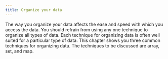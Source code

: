 ```yaml
---
title: Organize your data
---
```


The way you organize your data affects the ease and speed with which you access
the data. You should refrain from using any one technique to organize all types
of data. Each technique for organizing data is often well suited for a
particular type of data. This chapter shows you three common techniques for
organizing data. The techniques to be discussed are array, set, and map.
